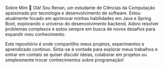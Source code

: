 Sobre Mim 👋
Olá! Sou Renan, um estudante de Ciências da Computação apaixonado por tecnologia e desenvolvimento de software. Estou atualmente focado em aprimorar minhas habilidades em Java e Spring Boot, explorando o 
universo do desenvolvimento backend. Adoro resolver problemas complexos e estou sempre em busca de novos desafios para expandir meu conhecimento.

Este repositório é onde compartilho meus projetos, experimentos e aprendizado contínuo. Sinta-se à vontade para explorar meus trabalhos e entrar em contato se quiser discutir ideias, colaborar em projetos ou 
simplesmente trocar conhecimentos sobre programação!


